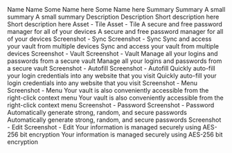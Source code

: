 <?xml version="1.0" encoding="UTF-8"?>
<xliff version="1.2" xmlns="urn:oasis:names:tc:xliff:document:1.2">
  <file id="3584" original="/[OlehCrowdin.IOS-and-Android] main/COPY.md" source-language="en" target-language="ar" datatype="plaintext" project-id="519762" tool-id="crowdin">
    <header>
      <tool tool-id="crowdin" tool-name="Crowdin" tool-version="1.1"/>
    </header>
    <body>
      <trans-unit id="226202">
        <source>Name</source>
        <target state="needs-translation">Name</target>
      </trans-unit>
      <trans-unit id="226204">
        <source>Some Name here</source>
        <target state="needs-translation">Some Name here</target>
      </trans-unit>
      <trans-unit id="226206">
        <source>Summary</source>
        <target state="needs-translation">Summary</target>
      </trans-unit>
      <trans-unit id="226208">
        <source>A small summary</source>
        <target state="needs-translation">A small summary</target>
      </trans-unit>
      <trans-unit id="226210">
        <source>Description</source>
        <target state="needs-translation">Description</target>
      </trans-unit>
      <trans-unit id="226212">
        <source>Short description here</source>
        <target state="needs-translation">Short description here</target>
      </trans-unit>
      <trans-unit id="226214">
        <source>Asset - Tile</source>
        <target state="needs-translation">Asset - Tile</target>
      </trans-unit>
      <trans-unit id="226216">
        <source>A secure and free password manager for all of your devices</source>
        <target state="needs-translation">A secure and free password manager for all of your devices</target>
      </trans-unit>
      <trans-unit id="226218">
        <source>Screenshot - Sync</source>
        <target state="needs-translation">Screenshot - Sync</target>
      </trans-unit>
      <trans-unit id="226220">
        <source>Sync and access your vault from multiple devices</source>
        <target state="needs-translation">Sync and access your vault from multiple devices</target>
      </trans-unit>
      <trans-unit id="226222">
        <source>Screenshot - Vault</source>
        <target state="needs-translation">Screenshot - Vault</target>
      </trans-unit>
      <trans-unit id="226224">
        <source>Manage all your logins and passwords from a secure vault</source>
        <target state="needs-translation">Manage all your logins and passwords from a secure vault</target>
      </trans-unit>
      <trans-unit id="226226">
        <source>Screenshot - Autofill</source>
        <target state="needs-translation">Screenshot - Autofill</target>
      </trans-unit>
      <trans-unit id="226228">
        <source>Quickly auto-fill your login credentials into any website that you visit</source>
        <target state="needs-translation">Quickly auto-fill your login credentials into any website that you visit</target>
      </trans-unit>
      <trans-unit id="226230">
        <source>Screenshot - Menu</source>
        <target state="needs-translation">Screenshot - Menu</target>
      </trans-unit>
      <trans-unit id="226232">
        <source>Your vault is also conveniently accessible from the right-click context menu</source>
        <target state="needs-translation">Your vault is also conveniently accessible from the right-click context menu</target>
      </trans-unit>
      <trans-unit id="226234">
        <source>Screenshot - Password</source>
        <target state="needs-translation">Screenshot - Password</target>
      </trans-unit>
      <trans-unit id="226236">
        <source>Automatically generate strong, random, and secure passwords</source>
        <target state="needs-translation">Automatically generate strong, random, and secure passwords</target>
      </trans-unit>
      <trans-unit id="226238">
        <source>Screenshot - Edit</source>
        <target state="needs-translation">Screenshot - Edit</target>
      </trans-unit>
      <trans-unit id="226240">
        <source>Your information is managed securely using AES-256 bit encryption</source>
        <target state="needs-translation">Your information is managed securely using AES-256 bit encryption</target>
      </trans-unit>
    </body>
  </file>
</xliff>
